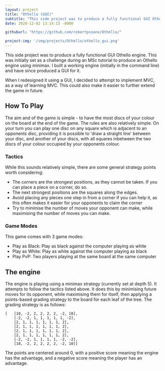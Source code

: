 ```yaml
---
layout: project
title: "Othello (GUI)"
subtitle: "This side project was to produce a fully functional GUI Othello engine. This was initially set as a challenge during an MSc tutorial to produce an Othello engine using minimax. I built a working engine (initially in the command line) and have since produced a GUI for it." # This forms the basis of a description of the project
date: 2020-12-02 13:14:13 -0000

githuburl: "https://github.com/robertpsoane/Othello/"

project-img: '/img/projects/Othello/othello_gui.png'
---
```



This side project was to produce a fully functional GUI Othello engine. This was initially set as a challenge during an MSc tutorial to produce an Othello engine using minimax. I built a working engine (initially in the command line) and have since produced a GUI for it.

When I redesigned it using a GUI, I decided to attempt to implement MVC, as a way of learning MVC. This could also make it easier to further extend the game in future.

## How To Play
The aim and of the game is simple - to have the most discs of your colour on the board at the end of the game.
The rules are also relatively simple.  On your turn you can play one disc on any square which is adjacent to an opponents disc, providing it is possible to 'draw a straight line' between your disc, and another of your discs, with all squares inbetween the two discs of your colour occupied by your opponents colour.

### Tactics
While this sounds relatively simple, there are some general strategy points worth considering:
- The corners are the strongest positions, as they cannot be taken.  If you can place a piece on a corner, do so.
- The next strongest positions are the squares along the edges.
- Avoid placing any pieces one step in from a corner if you can help it, as this often makes it easier for your opponents to claim the corner
- Try to minimise the number of moves your opponent can make, while maximising the number of moves you can make.

### Game Modes
This game comes with 3 game modes:
- Play as Black: Play as black against the computer playing as white
- Play as White: Play as white against the computer playing as black
- Play PvP: Two players playing at the same board at the same computer

## The engine
The engine is playing using a minimax strategy (currently set at depth 5).
It attempts to follow the tactics listed above.  It does this by minimising future moves for its opponent, while maximising them for itself, then applying a points-based grading strategy to the board for each leaf of the tree.
The grading strategy is as follows:
```
[   [10, -2, 2, 2, 2, 2, -2, 10],
    [-2, -2, 1, 1, 1, 1, 1, -2],
    [2, 1, 1, 1, 1, 1, 1, 2],
    [2, 1, 1, 1, 1, 1, 1, 2],
    [2, 1, 1, 1, 1, 1, 1, 2],
    [2, 1, 1, 1, 1, 1, 1, 2],
    [-2, -2, 1, 1, 1, 1, -2, -2],
    [10, -2, 2, 2, 2, 2, -2, 10]]
```
    
The points are centered around 0, with a positive score meaning the engine has
the advantage, and a negative score meaning the player has an advantage.
